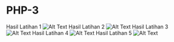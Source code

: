 # PHP-3
Hasil Latihan 1
![Alt Text](https://github.com/arifin-ilham/PHP-3/blob/main/Hasil%20Latihan1.jpeg)
Hasil Latihan 2
![Alt Text](https://github.com/arifin-ilham/PHP-3/blob/main/Hasil%20Latihan2.jpeg)
Hasil Latihan 3
![Alt Text](https://github.com/arifin-ilham/PHP-3/blob/main/Hasil%20Latihan3.jpeg)
Hasil Latihan 4
![Alt Text](https://github.com/arifin-ilham/PHP-3/blob/main/Hasil%20Latihan4.jpeg)
Hasil Latihan 5
![Alt Text](https://github.com/arifin-ilham/PHP-3/blob/main/Hasil%20Latihan5.jpeg)
